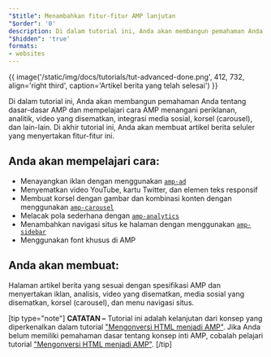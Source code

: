 ```yaml
---
"$title": Menambahkan fitur-fitur AMP lanjutan
"$order": '0'
description: Di dalam tutorial ini, Anda akan membangun pemahaman Anda tentang dasar-dasar AMP dan mempelajari cara AMP menangani periklanan, analitik, video yang disematkan, integrasi media sosial, korsel, dan lain-lain.
"$hidden": 'true'
formats:
- websites
---
```


{{ image('/static/img/docs/tutorials/tut-advanced-done.png', 412, 732, align='right third', caption='Artikel berita yang telah selesai') }}

Di dalam tutorial ini, Anda akan membangun pemahaman Anda tentang dasar-dasar AMP dan mempelajari cara AMP menangani periklanan, analitik, video yang disematkan, integrasi media sosial, korsel (carousel), dan lain-lain. Di akhir tutorial ini, Anda akan membuat artikel berita seluler yang menyertakan fitur-fitur ini.

## Anda akan mempelajari cara:

- Menayangkan iklan dengan menggunakan [`amp-ad`](../../../../documentation/components/reference/amp-ad.md)
- Menyematkan video YouTube, kartu Twitter, dan elemen teks responsif
- Membuat korsel dengan gambar dan kombinasi konten dengan menggunakan [`amp-carousel`](../../../../documentation/components/reference/amp-carousel.md)
- Melacak pola sederhana dengan [`amp-analytics`](../../../../documentation/components/reference/amp-analytics.md)
- Menambahkan navigasi situs ke halaman dengan menggunakan [`amp-sidebar`](../../../../documentation/components/reference/amp-sidebar.md)
- Menggunakan font khusus di AMP

## Anda akan membuat:

Halaman artikel berita yang sesuai dengan spesifikasi AMP dan menyertakan iklan, analisis, video yang disematkan, media sosial yang disematkan, korsel (carousel), dan menu navigasi situs.

[tip type="note"] **CATATAN –** Tutorial ini adalah kelanjutan dari konsep yang diperkenalkan dalam tutorial ["Mengonversi HTML menjadi AMP"](../../../../documentation/guides-and-tutorials/start/converting/index.md). Jika Anda belum memiliki pemahaman dasar tentang konsep inti AMP, cobalah pelajari tutorial ["Mengonversi HTML menjadi AMP"](../../../../documentation/guides-and-tutorials/start/converting/index.md). [/tip]
